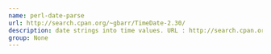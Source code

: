 ```yaml
---
name: perl-date-parse
url: http://search.cpan.org/~gbarr/TimeDate-2.30/
description: date strings into time values. URL : http://search.cpan.org/~gbarr/TimeDate-2.30/ Groups : None
group: None
---
```


